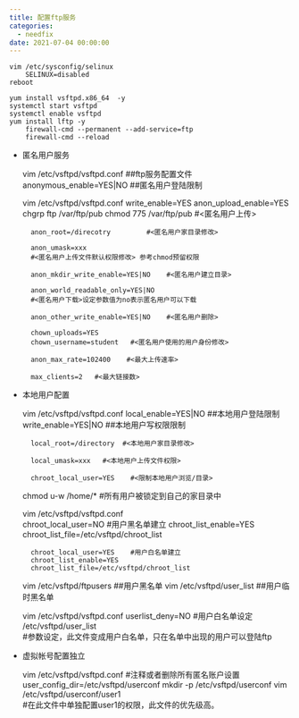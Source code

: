 ```yaml
---
title: 配置ftp服务
categories:
  - needfix
date: 2021-07-04 00:00:00
---
```

    vim /etc/sysconfig/selinux
        SELINUX=disabled
    reboot

    yum install vsftpd.x86_64  -y 
    systemctl start vsftpd
    systemctl enable vsftpd
    yum install lftp -y
        firewall-cmd --permanent --add-service=ftp
        firewall-cmd --reload


* 匿名用户服务

    
    vim /etc/vsftpd/vsftpd.conf     ##ftp服务配置文件
        anonymous_enable=YES|NO		##匿名用户登陆限制


    vim /etc/vsftpd/vsftpd.conf
        write_enable=YES
        anon_upload_enable=YES
        chgrp ftp /var/ftp/pub
        chmod 775 /var/ftp/pub    #<匿名用户上传>

        anon_root=/direcotry         #<匿名用户家目录修改>

        anon_umask=xxx    
        #<匿名用户上传文件默认权限修改> 参考chmod预留权限

        anon_mkdir_write_enable=YES|NO    #<匿名用户建立目录>

        anon_world_readable_only=YES|NO 
        #<匿名用户下载>设定参数值为no表示匿名用户可以下载

        anon_other_write_enable=YES|NO	  #<匿名用户删除>

        chown_uploads=YES
        chown_username=student   #<匿名用户使用的用户身份修改>

        anon_max_rate=102400    #<最大上传速率>

        max_clients=2   #<最大链接数>


* 本地用户配置
    

    vim /etc/vsftpd/vsftpd.conf
        local_enable=YES|NO		##本地用户登陆限制
        write_enable=YES|NO		##本地用户写权限限制
        
        local_root=/directory  #<本地用户家目录修改>

        local_umask=xxx   #<本地用户上传文件权限>

        chroot_local_user=YES    #<限制本地用户浏览/目录>
    
    chmod u-w /home/*         #所有用户被锁定到自己的家目录中

    vim /etc/vsftpd/vsftpd.conf    
        chroot_local_user=NO     #用户黑名单建立
        chroot_list_enable=YES
        chroot_list_file=/etc/vsftpd/chroot_list

        chroot_local_user=YES    #用户白名单建立
        chroot_list_enable=YES
        chroot_list_file=/etc/vsftpd/chroot_list

    vim /etc/vsftpd/ftpusers		##用户黑名单
    vim /etc/vsftpd/user_list		##用户临时黑名单

    vim /etc/vsftpd/vsftpd.conf
        userlist_deny=NO                #用户白名单设定
        /etc/vsftpd/user_list			        
        #参数设定，此文件变成用户白名单，只在名单中出现的用户可以登陆ftp

* 虚拟帐号配置独立   


    vim /etc/vsftpd/vsftpd.conf
        #注释或者删除所有匿名账户设置
        user_config_dir=/etc/vsftpd/userconf
    mkdir -p /etc/vsftpd/userconf
    vim /etc/vsftpd/userconf/user1       
        #在此文件中单独配置user1的权限，此文件的优先级高。